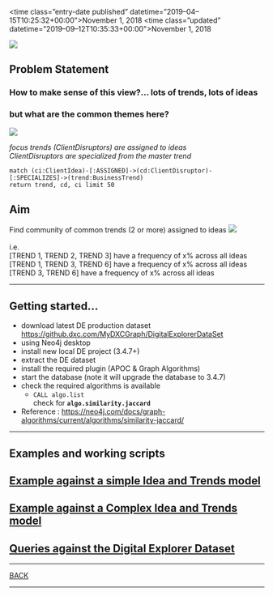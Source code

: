 <time class=”entry-date published” datetime=”2019–04–15T10:25:32+00:00">November 1, 2018</time>
<time class=”updated” datetime=”2019–09–12T10:35:33+00:00">November 1, 2018</time>

![](images/header.png)

## Problem Statement

### **How to make sense of this view?...  lots of trends, lots of ideas**
### **but what are the common themes here?**
![](images/baseModel.png)



_focus trends (ClientDisruptors) are assigned to ideas_<br>
_ClientDisruptors are specialized from the master trend_

~~~
match (ci:ClientIdea)-[:ASSIGNED]->(cd:ClientDisruptor)-[:SPECIALIZES]->(trend:BusinessTrend)
return trend, cd, ci limit 50
~~~
## Aim
Find community of common trends (2 or more) assigned to ideas
![](images/Venn.png)<br>
<br>
i.e. <br>
[TREND 1, TREND 2, TREND 3] have a frequency of x% across all ideas<br>
[TREND 1, TREND 3, TREND 6] have a frequency of x% across all ideas<br>
[TREND 3, TREND 6] have a frequency of x% across all ideas<br>

---

## Getting started...
- download latest DE production dataset https://github.dxc.com/MyDXCGraph/DigitalExplorerDataSet 
- using Neo4j desktop
- install new local DE project (3.4.7+)
- extract the DE dataset
- install the required plugin (APOC & Graph Algorithms)
- start the database (note it will upgrade the database to 3.4.7)
- check the required algorithms is available
    - `CALL algo.list`<br>
     check for **`algo.similarity.jaccard`**
- Reference : https://neo4j.com/docs/graph-algorithms/current/algorithms/similarity-jaccard/ 
---

## Examples and working scripts

## [Example against a simple Idea and Trends model](testScriptsSimpleModel.md)
## [Example against a Complex Idea and Trends model](testScriptsComplexModel.md)
## [Queries against the Digital Explorer Dataset](DEDataSet.md)


---

[BACK](../README.md)

---